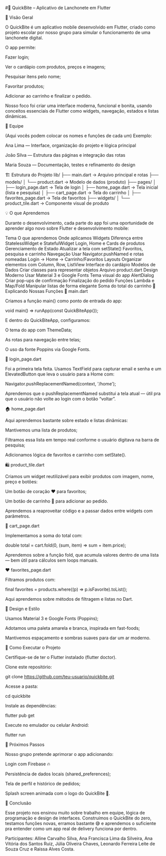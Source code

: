 #🍔 QuickBite – Aplicativo de Lanchonete em Flutter

🧩 Visão Geral

O QuickBite é um aplicativo mobile desenvolvido em Flutter, criado como projeto escolar por nosso grupo para simular o funcionamento de uma lanchonete digital.

O app permite:

Fazer login;

Ver o cardápio com produtos, preços e imagens;

Pesquisar itens pelo nome;

Favoritar produtos;

Adicionar ao carrinho e finalizar o pedido.

Nosso foco foi criar uma interface moderna, funcional e bonita, usando conceitos essenciais de Flutter como widgets, navegação, estados e listas dinâmicas.

👥 Equipe

(Aqui vocês podem colocar os nomes e funções de cada um)
Exemplo:

Ana Lima — Interface, organização do projeto e lógica principal

João Silva — Estrutura das páginas e integração das rotas

Maria Souza — Documentação, testes e refinamento do design

🏗️ Estrutura do Projeto
lib/
├── main.dart                 → Arquivo principal e rotas
├── models/
│   └── product.dart          → Modelo de dados (produto)
├── pages/
│   ├── login_page.dart       → Tela de login
│   ├── home_page.dart        → Tela inicial (lista e pesquisa)
│   ├── cart_page.dart        → Tela do carrinho
│   ├── favorites_page.dart   → Tela de favoritos
├── widgets/
│   └── product_tile.dart     → Componente visual de produto

💡 O que Aprendemos

Durante o desenvolvimento, cada parte do app foi uma oportunidade de aprender algo novo sobre Flutter e desenvolvimento mobile:

Tema	O que aprendemos	Onde aplicamos
Widgets	Diferença entre StatelessWidget e StatefulWidget	Login, Home e Cards de produtos
Gerenciamento de Estado	Atualizar a tela com setState()	Favoritos, pesquisa e carrinho
Navegação	Usar Navigator.pushNamed e rotas nomeadas	Login → Home → Carrinho/Favoritos
Layouts	Organizar elementos com Column, Row, ListView	Interface do cardápio
Modelos de Dados	Criar classes para representar objetos	Arquivo product.dart
Design Moderno	Usar Material 3 e Google Fonts	Tema visual do app
AlertDialog	Criar pop-ups de confirmação	Finalização do pedido
Funções Lambda e Map/Fold	Manipular listas de forma elegante	Soma do total do carrinho
🧠 Explicando Nossas Funções
🏁 main.dart

Criamos a função main() como ponto de entrada do app:

void main() => runApp(const QuickBiteApp());


E dentro do QuickBiteApp, configuramos:

O tema do app com ThemeData;

As rotas para navegação entre telas;

O uso da fonte Poppins via Google Fonts.

🔐 login_page.dart

Foi a primeira tela feita.
Usamos TextField para capturar email e senha e um ElevatedButton que leva o usuário para a Home com:

Navigator.pushReplacementNamed(context, '/home');


Aprendemos que o pushReplacementNamed substitui a tela atual — útil pra que o usuário não volte ao login com o botão “voltar”.

🏠 home_page.dart

Aqui aprendemos bastante sobre estado e listas dinâmicas:

Mantivemos uma lista de produtos;

Filtramos essa lista em tempo real conforme o usuário digitava na barra de pesquisa;

Adicionamos lógica de favoritos e carrinho com setState().

🛍️ product_tile.dart

Criamos um widget reutilizável para exibir produtos com imagem, nome, preço e botões:

Um botão de coração ❤️ para favoritos;

Um botão de carrinho 🛒 para adicionar ao pedido.

Aprendemos a reaproveitar código e a passar dados entre widgets com parâmetros.

🛒 cart_page.dart

Implementamos a soma do total com:

double total = cart.fold(0, (sum, item) => sum + item.price);


Aprendemos sobre a função fold, que acumula valores dentro de uma lista — bem útil para cálculos sem loops manuais.

❤️ favorites_page.dart

Filtramos produtos com:

final favorites = products.where((p) => p.isFavorite).toList();


Aqui aprendemos sobre métodos de filtragem e listas no Dart.

🎨 Design e Estilo

Usamos Material 3 e Google Fonts (Poppins);

Adotamos uma paleta amarela e branca, inspirada em fast-foods;

Mantivemos espaçamento e sombras suaves para dar um ar moderno.

🚀 Como Executar o Projeto

Certifique-se de ter o Flutter instalado (flutter doctor).

Clone este repositório:

git clone https://github.com/teu-usuario/quickbite.git


Acesse a pasta:

cd quickbite


Instale as dependências:

flutter pub get


Execute no emulador ou celular Android:

flutter run

🧭 Próximos Passos

Nosso grupo pretende aprimorar o app adicionando:

Login com Firebase 🔥

Persistência de dados locais (shared_preferences);

Tela de perfil e histórico de pedidos;

Splash screen animada com o logo do QuickBite 🍔.

💬 Conclusão

Esse projeto nos ensinou muito sobre trabalho em equipe, lógica de programação e design de interfaces.
Construímos o QuickBite do zero, testamos funções novas, erramos bastante 😅 e aprendemos o suficiente pra entender como um app real de delivery funciona por dentro.


Participantes: 
Alline Carvalho Silva, Ana Francisca Lima da Silveira, Ana Vitória dos Santos Ruiz, Júlia Oliveira Chaves, Leonardo Ferreira Leite de Souza Cruz e Raissa Alves Costa.
